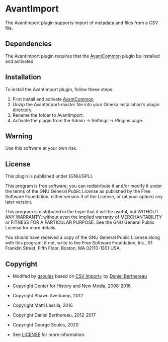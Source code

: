 # AvantImport

The AvantImport plugin supports import of metadata and files from a CSV file.

## Dependencies
The AvantImport plugin requires that the [AvantCommon](https://github.com/gsoules/AvantCommon)
plugin be installed and activated.

## Installation

To install the AvantImport plugin, follow these steps:

1. First install and activate [AvantCommon](https://github.com/gsoules/AvantCommon)
1. Unzip the AvantImport-master file into your Omeka installation's plugin directory.
1. Rename the folder to AvantImport.
1. Activate the plugin from the Admin → Settings → Plugins page.


## Warning

Use this software at your own risk.

##  License

This plugin is published under [GNU/GPL].

This program is free software; you can redistribute it and/or modify it under
the terms of the GNU General Public License as published by the Free Software
Foundation; either version 3 of the License, or (at your option) any later
version.

This program is distributed in the hope that it will be useful, but WITHOUT
ANY WARRANTY; without even the implied warranty of MERCHANTABILITY or FITNESS
FOR A PARTICULAR PURPOSE. See the GNU General Public License for more
details.

You should have received a copy of the GNU General Public License along with
this program; if not, write to the Free Software Foundation, Inc.,
51 Franklin Street, Fifth Floor, Boston, MA 02110-1301 USA.

Copyright
---------

* Modifed by [gsoules](https://github.com/gsoules) based on
 [CSV Import+](https://github.com/Daniel-KM/Omeka-plugin-CsvImportPlus)
 by [Daniel Berthereau](https://github.com/Daniel-KM) 

* Copyright Center for History and New Media, 2008-2016
* Copyright Shawn Averkamp, 2012
* Copyright Matti Lassila, 2016
* Copyright Daniel Berthereau, 2012-2017
* Copyright George Soules, 2020
* See [LICENSE](https://github.com/gsoules/AvantImport/blob/master/LICENSE) for more information.
